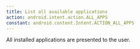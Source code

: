 ```yaml
---
title: List all available applications
action: android.intent.action.ALL_APPS
constant: android.content.Intent.ACTION_ALL_APPS
---
```

All installed applications are presented to the user.
